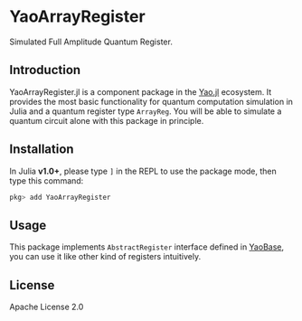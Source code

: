 # YaoArrayRegister

Simulated Full Amplitude Quantum Register.

## Introduction

YaoArrayRegister.jl is a component package in the [Yao.jl](https://github.com/QuantumBFS/Yao.jl) ecosystem. It provides the most basic functionality for quantum
computation simulation in Julia and a quantum register type `ArrayReg`. You will be
able to simulate a quantum circuit alone with this package in principle.

## Installation

In Julia **v1.0+**, please type `]` in the REPL to use the package mode, then type this command:

```julia
pkg> add YaoArrayRegister
```

## Usage

This package implements `AbstractRegister` interface defined in [YaoBase](https://github.com/QuantumBFS/YaoBase.jl), you can use it like other kind of registers intuitively.

## License

Apache License 2.0
